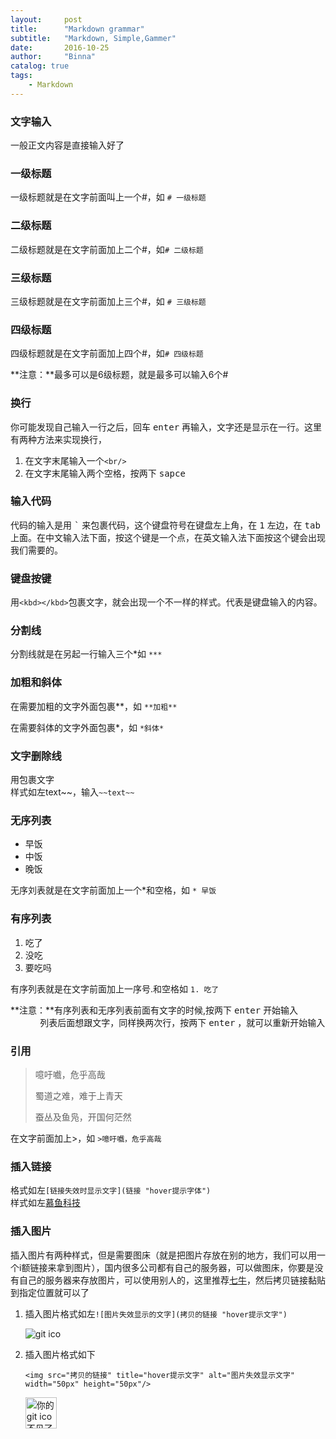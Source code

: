 ```yaml
---
layout:     post
title:      "Markdown grammar"
subtitle:   "Markdown, Simple,Gammer"
date:       2016-10-25
author:     "Binna"
catalog: true
tags:
    - Markdown
---
```


### 文字输入
一般正文内容是直接输入好了

### 一级标题
一级标题就是在文字前面叫上一个#，如 `# 一级标题` 

### 二级标题
二级标题就是在文字前面加上二个#，如`# 二级标题` 

### 三级标题
三级标题就是在文字前面加上三个#，如 `# 三级标题` 

### 四级标题

四级标题就是在文字前面加上四个#，如`# 四级标题`

**注意：**最多可以是6级标题，就是最多可以输入6个# 

### 换行
你可能发现自己输入一行之后，回车 <kbd>enter</kbd> 再输入，文字还是显示在一行。这里有两种方法来实现换行，

1. 在文字末尾输入一个`<br/>`
2. 在文字末尾输入两个空格，按两下 <kbd>sapce</kbd>  

### 输入代码
代码的输入是用 <kbd>`</kbd> 来包裹代码，这个键盘符号在键盘左上角，在 <kbd>1</kbd> 左边，在 <kbd>tab</kbd> 上面。在中文输入法下面，按这个键是一个点，在英文输入法下面按这个键会出现我们需要的。

### 键盘按键
用`<kbd></kbd>`包裹文字，就会出现一个不一样的样式。代表是键盘输入的内容。

### 分割线
分割线就是在另起一行输入三个*如 `***`

### 加粗和斜体
在需要加粗的文字外面包裹**，如 `**加粗**`

 在需要斜体的文字外面包裹\*，如 `*斜体*`

### 文字删除线
用<kbd>~~</kbd>包裹文字  
样式如左~~text~~，输入`~~text~~`
<br/>

### 无序列表
* 早饭
* 中饭
* 晚饭

无序刘表就是在文字前面加上一个\*和空格，如 `* 早饭`

### 有序列表
1. 吃了
2. 没吃
3. 要吃吗

有序列表就是在文字前面加上一序号.和空格如 `1. 吃了`  

**注意：**有序列表和无序列表前面有文字的时候,按两下 <kbd>enter</kbd> 开始输入  
            列表后面想跟文字，同样换两次行，按两下 <kbd>enter</kbd> ，就可以重新开始输入

### 引用  
>噫吁嚱，危乎高哉
>
>蜀道之难，难于上青天
>
>蚕丛及鱼凫，开国何茫然

在文字前面加上>，如 `>噫吁嚱，危乎高哉`

### 插入链接
格式如左`[链接失效时显示文字](链接 "hover提示字体")`  
样式如左[慕鱼科技](http://www.muyutech.com "慕鱼")

### 插入图片
插入图片有两种样式，但是需要图床（就是把图片存放在别的地方，我们可以用一个i额链接来拿到图片），国内很多公司都有自己的服务器，可以做图床，你要是没有自己的服务器来存放图片，可以使用别人的，这里推荐[七牛](http://www.qiniu.com/)，然后拷贝链接黏贴到指定位置就可以了
1. 插入图片格式如左`![图片失效显示的文字](拷贝的链接 "hover提示文字")`

   ![git ico](https://ofsjy8rwf.qnssl.com/ico/git.ico "git ico")

2. 插入图片格式如下

   `<img src="拷贝的链接" title="hover提示文字" alt="图片失效显示文字" width="50px" height="50px"/>`

   <img src="https://ofsjy8rwf.qnssl.com/ico/git.ico" title="git ico" alt="你的git ico不见了" width="50px"/>


